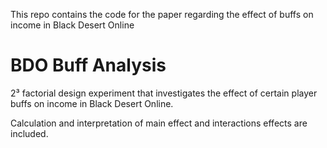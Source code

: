 This repo contains the code for the paper regarding the effect of buffs on income in Black Desert Online 

# BDO Buff Analysis
2³ factorial design experiment that investigates the effect of certain player buffs on income in Black Desert Online.

Calculation and interpretation of main effect and interactions effects are included.
